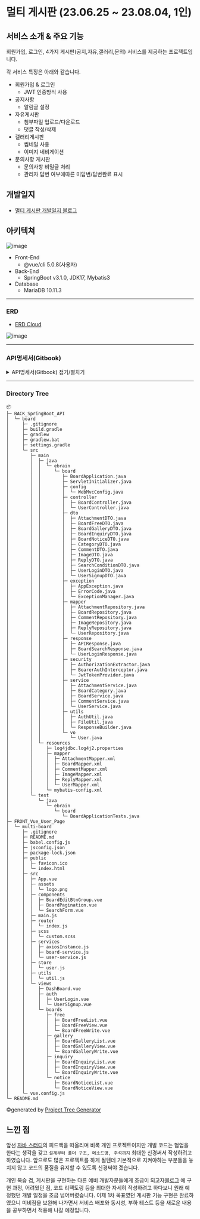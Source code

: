 # 멀티 게시판 (23.06.25 ~ 23.08.04, 1인)

## 서비스 소개 & 주요 기능

회원가입, 로그인, 4가지 게시판(공지,자유,갤러리,문의) 서비스를 제공하는 프로젝트입니다.

각 서비스 특징은 아래와 같습니다.
- 회원가입  & 로그인
  - JWT 인증방식 사용
- 공지사항 
  - 알림글 설정 
- 자유게시판 
  - 첨부파일 업로드/다운로드
  - 댓글 작성/삭제
- 갤러리게시판
  - 썸네일 사용 
  - 이미지 네비게이션
- 문의사항 게시판
  - 문의사항 비밀글 처리
  - 관리자 답변 여부에따른 미답변/답변완료 표시

## 개발일지
- [멀티 게시판 개발일지 블로그](https://jeonje.github.io/multi_board_erd.html) 
    
## 아키텍쳐


![image](https://github.com/JeonJe/Multi_Board/assets/43032391/02fee8d6-0d47-40c4-920b-18e30e748487)
- Front-End
   - @vue/cli 5.0.8(사용자)
- Back-End
  - SpringBoot v3.1.0, JDK17, Mybatis3
- Database
  - MariaDB 10.11.3

--- 
### ERD
- [ERD Cloud](https://www.erdcloud.com/d/Em46o5hy4evaZy4oN)

![image](https://github.com/spring-projects/spring-boot/assets/43032391/bfa13e7c-82ed-4586-aa2c-acefcc9f4ba0)



--- 
### API명세서(Gitbook)
<details>
<summary>API명세서(Gitbook) 접기/펼치기</summary>
<div markdown="1">

- [Gitbook API 명세서 링크](https://premsie.gitbook.io/multi-board/)

![image](https://github.com/spring-projects/spring-boot/assets/43032391/2ab3dc86-d5f2-44a4-97b2-05c09c2e4151)

</div>
</details>

---


### Directory Tree
```
📦 
├─ BACK_SpringBoot_API
│  └─ board
│     ├─ .gitignore
│     ├─ build.gradle
│     ├─ gradlew
│     ├─ gradlew.bat
│     ├─ settings.gradle
│     └─ src
│        ├─ main
│        │  ├─ java
│        │  │  └─ ebrain
│        │  │     └─ board
│        │  │        ├─ BoardApplication.java
│        │  │        ├─ ServletInitializer.java
│        │  │        ├─ config
│        │  │        │  └─ WebMvcConfig.java
│        │  │        ├─ controller
│        │  │        │  ├─ BoardController.java
│        │  │        │  └─ UserController.java
│        │  │        ├─ dto
│        │  │        │  ├─ AttachmentDTO.java
│        │  │        │  ├─ BoardFreeDTO.java
│        │  │        │  ├─ BoardGalleryDTO.java
│        │  │        │  ├─ BoardInquiryDTO.java
│        │  │        │  ├─ BoardNoticeDTO.java
│        │  │        │  ├─ CategoryDTO.java
│        │  │        │  ├─ CommentDTO.java
│        │  │        │  ├─ ImageDTO.java
│        │  │        │  ├─ ReplyDTO.java
│        │  │        │  ├─ SearchConditionDTO.java
│        │  │        │  ├─ UserLoginDTO.java
│        │  │        │  └─ UserSignupDTO.java
│        │  │        ├─ exception
│        │  │        │  ├─ AppException.java
│        │  │        │  ├─ ErrorCode.java
│        │  │        │  └─ ExceptionManager.java
│        │  │        ├─ mapper
│        │  │        │  ├─ AttachmentRepository.java
│        │  │        │  ├─ BoardRepository.java
│        │  │        │  ├─ CommentRepository.java
│        │  │        │  ├─ ImageRepository.java
│        │  │        │  ├─ ReplyRepository.java
│        │  │        │  └─ UserRepository.java
│        │  │        ├─ response
│        │  │        │  ├─ APIResponse.java
│        │  │        │  ├─ BoardSearchResponse.java
│        │  │        │  └─ UserLoginResponse.java
│        │  │        ├─ security
│        │  │        │  ├─ AuthorizationExtractor.java
│        │  │        │  ├─ BearerAuthInterceptor.java
│        │  │        │  └─ JwtTokenProvider.java
│        │  │        ├─ service
│        │  │        │  ├─ AttachmentService.java
│        │  │        │  ├─ BoardCategory.java
│        │  │        │  ├─ BoardService.java
│        │  │        │  ├─ CommentService.java
│        │  │        │  └─ UserService.java
│        │  │        ├─ utils
│        │  │        │  ├─ AuthUtil.java
│        │  │        │  ├─ FileUtil.java
│        │  │        │  └─ ResponseBuilder.java
│        │  │        └─ vo
│        │  │           └─ User.java
│        │  └─ resources
│        │     ├─ log4jdbc.log4j2.properties
│        │     ├─ mapper
│        │     │  ├─ AttachmentMapper.xml
│        │     │  ├─ BoardMapper.xml
│        │     │  ├─ CommentMapper.xml
│        │     │  ├─ ImageMapper.xml
│        │     │  ├─ ReplyMapper.xml
│        │     │  └─ UserMapper.xml
│        │     └─ mybatis-config.xml
│        └─ test
│           └─ java
│              └─ ebrain
│                 └─ board
│                    └─ BoardApplicationTests.java
├─ FRONT_Vue_User_Page
│  └─ multi-board
│     ├─ .gitignore
│     ├─ README.md
│     ├─ babel.config.js
│     ├─ jsconfig.json
│     ├─ package-lock.json
│     ├─ public
│     │  ├─ favicon.ico
│     │  └─ index.html
│     ├─ src
│     │  ├─ App.vue
│     │  ├─ assets
│     │  │  └─ logo.png
│     │  ├─ components
│     │  │  ├─ BoardEditBtnGroup.vue
│     │  │  ├─ BoardPagination.vue
│     │  │  └─ SearchForm.vue
│     │  ├─ main.js
│     │  ├─ router
│     │  │  └─ index.js
│     │  ├─ scss
│     │  │  └─ custom.scss
│     │  ├─ services
│     │  │  ├─ axiosInstance.js
│     │  │  ├─ board-service.js
│     │  │  └─ user-service.js
│     │  ├─ store
│     │  │  └─ user.js
│     │  ├─ utils
│     │  │  └─ util.js
│     │  └─ views
│     │     ├─ DashBoard.vue
│     │     ├─ auth
│     │     │  ├─ UserLogin.vue
│     │     │  └─ UserSignup.vue
│     │     └─ boards
│     │        ├─ free
│     │        │  ├─ BoardFreeList.vue
│     │        │  ├─ BoardFreeView.vue
│     │        │  └─ BoardFreeWrite.vue
│     │        ├─ gallery
│     │        │  ├─ BoardGalleryList.vue
│     │        │  ├─ BoardGalleryView.vue
│     │        │  └─ BoardGalleryWrite.vue
│     │        ├─ inquiry
│     │        │  ├─ BoardInquiryList.vue
│     │        │  ├─ BoardInquiryView.vue
│     │        │  └─ BoardInquiryWrite.vue
│     │        └─ notice
│     │           ├─ BoardNoticeList.vue
│     │           └─ BoardNoticeView.vue
│     └─ vue.config.js
└─ README.md
```
©generated by [Project Tree Generator](https://woochanleee.github.io/project-tree-generator)


## 느낀 점
 앞선 [자바 스터디](https://github.com/JeonJe/Free_Board/tree/main)의 피드백을 떠올리며 비록 개인 프로젝트이지만 개발 코드는 협업을 한다는 생각을 갖고 `설계부터 폴더 구조, 메소드명, 주석까지` 최대한 신경써서 작성하려고 하였습니다. 앞으로도 많은 프로젝트를 하게 될텐데 기본적으로 지켜야하는 부분들을 놓치지 않고 코드의 품질을 유지할 수 있도록 신경써야 겠습니다.
  
  개인 복습 겸, 게시판을 구현하는 다른 예비 개발자분들에게 조금이 되고자[블로그](https://jeonje.github.io/multi_board_erd.html) 에 구현 과정, 어려웠던 점, 코드 리팩토링 등을 최대한 자세히 작성하려고 하다보니 원래 예정했던 개발 일정을 조금 넘어버렸습니다. 
이제 1차 목표였던 게시판 기능 구현은 완료하였으니 미비점을 보완해 나가면서 서비스 배포와 동시성, 부하 테스트 등을 새로운 내용을 공부하면서 적용해 나갈 예정입니다.
    





